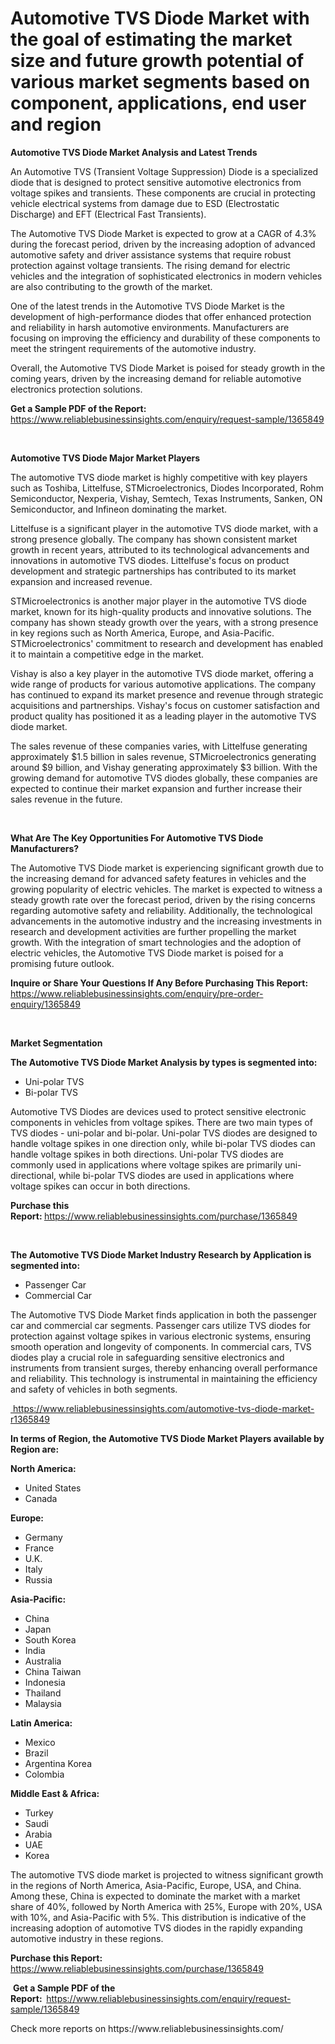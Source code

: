 <p><h1>Automotive TVS Diode Market with the goal of estimating the market size and future growth potential of various market segments based on component, applications, end user and region</h1></p><p><strong>Automotive TVS Diode Market Analysis and Latest Trends</strong></p>
<p><p>An Automotive TVS (Transient Voltage Suppression) Diode is a specialized diode that is designed to protect sensitive automotive electronics from voltage spikes and transients. These components are crucial in protecting vehicle electrical systems from damage due to ESD (Electrostatic Discharge) and EFT (Electrical Fast Transients).</p><p>The Automotive TVS Diode Market is expected to grow at a CAGR of 4.3% during the forecast period, driven by the increasing adoption of advanced automotive safety and driver assistance systems that require robust protection against voltage transients. The rising demand for electric vehicles and the integration of sophisticated electronics in modern vehicles are also contributing to the growth of the market.</p><p>One of the latest trends in the Automotive TVS Diode Market is the development of high-performance diodes that offer enhanced protection and reliability in harsh automotive environments. Manufacturers are focusing on improving the efficiency and durability of these components to meet the stringent requirements of the automotive industry.</p><p>Overall, the Automotive TVS Diode Market is poised for steady growth in the coming years, driven by the increasing demand for reliable automotive electronics protection solutions.</p></p>
<p><strong>Get a Sample PDF of the Report:&nbsp;</strong> <a href="https://www.reliablebusinessinsights.com/enquiry/request-sample/1365849">https://www.reliablebusinessinsights.com/enquiry/request-sample/1365849</a></p>
<p>&nbsp;</p>
<p><strong>Automotive TVS Diode Major Market Players</strong></p>
<p><p>The automotive TVS diode market is highly competitive with key players such as Toshiba, Littelfuse, STMicroelectronics, Diodes Incorporated, Rohm Semiconductor, Nexperia, Vishay, Semtech, Texas Instruments, Sanken, ON Semiconductor, and Infineon dominating the market.</p><p>Littelfuse is a significant player in the automotive TVS diode market, with a strong presence globally. The company has shown consistent market growth in recent years, attributed to its technological advancements and innovations in automotive TVS diodes. Littelfuse's focus on product development and strategic partnerships has contributed to its market expansion and increased revenue.</p><p>STMicroelectronics is another major player in the automotive TVS diode market, known for its high-quality products and innovative solutions. The company has shown steady growth over the years, with a strong presence in key regions such as North America, Europe, and Asia-Pacific. STMicroelectronics' commitment to research and development has enabled it to maintain a competitive edge in the market.</p><p>Vishay is also a key player in the automotive TVS diode market, offering a wide range of products for various automotive applications. The company has continued to expand its market presence and revenue through strategic acquisitions and partnerships. Vishay's focus on customer satisfaction and product quality has positioned it as a leading player in the automotive TVS diode market.</p><p>The sales revenue of these companies varies, with Littelfuse generating approximately $1.5 billion in sales revenue, STMicroelectronics generating around $9 billion, and Vishay generating approximately $3 billion. With the growing demand for automotive TVS diodes globally, these companies are expected to continue their market expansion and further increase their sales revenue in the future.</p></p>
<p>&nbsp;</p>
<p><strong>What Are The Key Opportunities For Automotive TVS Diode Manufacturers?</strong></p>
<p><p>The Automotive TVS Diode market is experiencing significant growth due to the increasing demand for advanced safety features in vehicles and the growing popularity of electric vehicles. The market is expected to witness a steady growth rate over the forecast period, driven by the rising concerns regarding automotive safety and reliability. Additionally, the technological advancements in the automotive industry and the increasing investments in research and development activities are further propelling the market growth. With the integration of smart technologies and the adoption of electric vehicles, the Automotive TVS Diode market is poised for a promising future outlook.</p></p>
<p><strong>Inquire or Share Your Questions If Any Before Purchasing This Report:</strong> <a href="https://www.reliablebusinessinsights.com/enquiry/pre-order-enquiry/1365849">https://www.reliablebusinessinsights.com/enquiry/pre-order-enquiry/1365849</a></p>
<p>&nbsp;</p>
<p><strong>Market Segmentation</strong></p>
<p><strong>The Automotive TVS Diode Market Analysis by types is segmented into:</strong></p>
<p><ul><li>Uni-polar TVS</li><li>Bi-polar TVS</li></ul></p>
<p><p>Automotive TVS Diodes are devices used to protect sensitive electronic components in vehicles from voltage spikes. There are two main types of TVS diodes - uni-polar and bi-polar. Uni-polar TVS diodes are designed to handle voltage spikes in one direction only, while bi-polar TVS diodes can handle voltage spikes in both directions. Uni-polar TVS diodes are commonly used in applications where voltage spikes are primarily uni-directional, while bi-polar TVS diodes are used in applications where voltage spikes can occur in both directions.</p></p>
<p><strong>Purchase this Report:&nbsp;</strong><a href="https://www.reliablebusinessinsights.com/purchase/1365849">https://www.reliablebusinessinsights.com/purchase/1365849</a></p>
<p>&nbsp;</p>
<p><strong>The Automotive TVS Diode Market Industry Research by Application is segmented into:</strong></p>
<p><ul><li>Passenger Car</li><li>Commercial Car</li></ul></p>
<p><p>The Automotive TVS Diode Market finds application in both the passenger car and commercial car segments. Passenger cars utilize TVS diodes for protection against voltage spikes in various electronic systems, ensuring smooth operation and longevity of components. In commercial cars, TVS diodes play a crucial role in safeguarding sensitive electronics and instruments from transient surges, thereby enhancing overall performance and reliability. This technology is instrumental in maintaining the efficiency and safety of vehicles in both segments.</p></p>
<p><a href="https://www.reliablebusinessinsights.com/automotive-tvs-diode-market-r1365849">&nbsp;https://www.reliablebusinessinsights.com/automotive-tvs-diode-market-r1365849</a></p>
<p><strong>In terms of Region, the Automotive TVS Diode Market Players available by Region are:</strong></p>
<p>
    <p> <strong> North America: </strong>
        <ul>
            <li>United States</li>
            <li>Canada</li>
        </ul>
        </p> 
    <p> <strong> Europe: </strong>
        <ul>
            <li>Germany</li>
            <li>France</li>
            <li>U.K.</li>
            <li>Italy</li>
            <li>Russia</li>
        </ul>
        </p> 
    <p> <strong> Asia-Pacific: </strong>
        <ul>
            <li>China</li>
            <li>Japan</li>
            <li>South Korea</li>
            <li>India</li>
            <li>Australia</li>
            <li>China Taiwan</li>
            <li>Indonesia</li>
            <li>Thailand</li>
            <li>Malaysia</li>
        </ul>
        </p> 
    <p> <strong> Latin America: </strong>
        <ul>
            <li>Mexico</li>
            <li>Brazil</li>
            <li>Argentina Korea</li>
            <li>Colombia</li>
        </ul>
        </p> 
    <p> <strong> Middle East & Africa: </strong>
        <ul>
            <li>Turkey</li>
            <li>Saudi</li>
            <li>Arabia</li>
            <li>UAE</li>
            <li>Korea</li>
        </ul>
    </p>
    </p>
<p><p>The automotive TVS diode market is projected to witness significant growth in the regions of North America, Asia-Pacific, Europe, USA, and China. Among these, China is expected to dominate the market with a market share of 40%, followed by North America with 25%, Europe with 20%, USA with 10%, and Asia-Pacific with 5%. This distribution is indicative of the increasing adoption of automotive TVS diodes in the rapidly expanding automotive industry in these regions.</p></p>
<p><strong>Purchase this Report: </strong><a href="https://www.reliablebusinessinsights.com/purchase/1365849">https://www.reliablebusinessinsights.com/purchase/1365849</a></p>
<p>&nbsp;<strong>Get a Sample PDF of the Report:&nbsp;&nbsp;</strong><a href="https://www.reliablebusinessinsights.com/enquiry/request-sample/1365849">https://www.reliablebusinessinsights.com/enquiry/request-sample/1365849</a></p>
<p><strong></strong></p>
<p>Check more reports on https://www.reliablebusinessinsights.com/</p>